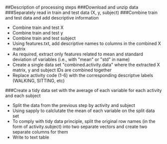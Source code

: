 ##Description of processing steps
###Download and unzip data
###Separately read in train and test data (X, y, subject)
###Combine train and test data and add descriptive information
* Combine train and test X
* Combine train and test y
* Combine train and test subject
* Using features.txt, add descriptive names to columns in the combined X matrix
* As required, extract only features related to mean and standard deviation of variables (i.e., with "mean" or "std" in name)
* Create a single data set "combined.activity.data" where the extracted X matrix, y and subject IDs are combined together
* Replace activity code (1-6) with the corresponding descriptve labels (WALKING, SITTING, etc)

###Create a tidy data set with the average of each variable for each activity and each subject
* Split the data from the previous step by activity and subject
* Using sapply to calclutate the mean of each variable on the split data set
* To comply with tidy data principle, split the original row names (in the form of activity.subject) into two separate vectors and create two separate columns for them
* Write to text table
